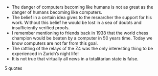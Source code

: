  - The danger of computers becoming like humans is not as great as the danger of humans becoming like computers.
 - The belief in a certain idea gives to the researcher the support for his work. Without this belief he would be lost in a sea of doubts and insufficiently verified proofs.
 - I remember mentioning to friends back in 1938 that the world chess champion would be beaten by a computer in 50 years time. Today we know computers are not far from this goal.
 - The rattling of the relays of the Z4 was the only interesting thing to be experienced in Zurich’s night life!
 - It is not true that virtually all news in a totalitarian state is false.

5 quotes